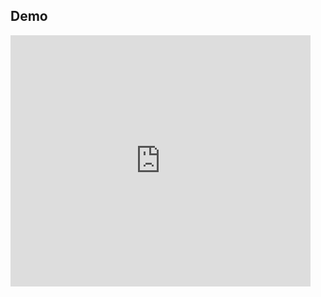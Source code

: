 ##  Demo

<iframe src="http://giphy.com/embed/KW3nydTAyPaU0?html5=true" width="480" height="402" frameBorder="0" webkitAllowFullScreen mozallowfullscreen allowFullScreen></iframe>
